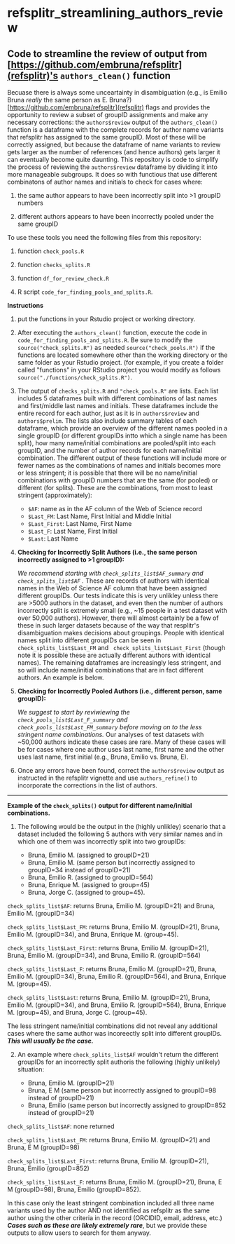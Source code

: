 # refsplitr_streamlining_authors_review

## Code to streamline the review of output from [https://github.com/embruna/refsplitr](refsplitr)'s ```authors_clean()``` function



Becuase there is always some unceartainty in disambiguation (e.g., is Emilio Bruna *really* the same person as E. Bruna?) [https://github.com/embruna/refsplitr](refsplitr) flags and provides the opportunity to review a subset of groupID assignments and make any necessary corrections: the ```authors$review``` output of the ```authors_clean()``` function is a dataframe with the complete records for author name variants that refsplitr has assigned to the same groupID. Most of these will be correctly assigned, but because the dataframe of name variants to review gets larger as the number of references (and hence authors) gets larger it can eventually become quite daunting. This repository is code to simplify the process of reviewing the ```authors$review``` dataframe by dividing it into more manageable subgroups. It does so with functious that use different combinatons of author names and initials to check for cases where:

   1) the same author appears to have been incorrectly split into >1 groupID numbers
   
   2) different authors appears to have been incorrectly pooled under the same groupID

To use these tools you need the following files from this repository:

   1) function ```check_pools.R```

   2) function ```checks_splits.R```

   3) function ```df_for_review_check.R```

   4) R script ```code_for_finding_pools_and_splits.R```.

**Instructions**

1) put the functions in your Rstudio project or working directory. 

2) After executing the ```authors_clean()``` function, execute the code in ```code_for_finding_pools_and_splits.R```. Be sure to modify the ```source("check_splits.R")``` as needed ```source("check_pools.R")``` if the functions are located somewhere other than the working directory or the same folder as your Rstudio project. (for example, if you create a folder called "functions" in your RStudio project you would modify as follows ```source("./functions/check_splits.R")```.

3) The output of ```checks_splits.R``` and ```"check_pools.R"``` are lists. Each list includes 5 dataframes built with different combinations of last names and first/middle last names and initials. These dataframes include the entire record for each author, just as it is in ```authors$review``` and ```authors$prelim```.  The lists also include summary tables of each dataframe, which provide an overview of the different names pooled in a single groupID (or different groupIDs intto which a single name has been split), how many name/initial combinations are pooled/split into each groupID, and the number of author records for each name/initial combination. The different output of these functions will include more or fewer names as the combinations of names and initials becomes more or less stringent; it is possible that there will be no name/initial combinations with groupID numbers that are the same (for pooled) or different (for splits). These are the combinations, from most to least stringent (approximately): 

     - ```$AF```: name as in the AF column of the Web of Science record
     - ```$Last_FM```: Last Name, First Initial and Middle Initial
     - ```$Last_First```: Last Name, First Name
     - ```$Last_F```: Last Name, First Initial
     - ```$Last```: Last Name

  
4) **Checking for Incorrectly Split Authors (i.e., the same person incorrectly assigned to >1 groupID):**

    *We recommend starting with ```check_splits_list$AF_summary```  and ```check_splits_list$AF``` .* These are records of    authors with       identical names in the Web of Science AF column that have been assigned different groupIDs. Our tests indicate this is very unlikley unless there are >5000 authors in the dataset, and even then the number of authors incorrectly split is extremely small (e.g., ~15 people in a test dataset with over 50,000 authors). However, there will almost certainly be a few of these in such larger datasets because of the way that resplitr's disambiguation makes decisions about groupings. People with identical names split into different groupIDs can be seen in ```check_splits_list$Last_FM``` and ``` check_splits_list$Last_First``` (though note it is possible these are actually different authors with identical names). The remaining dataframes are increasingly less stringent, and so will include name/initial combinations that are in fact different authors. An example is below. 

5) **Checking for Incorrectly Pooled Authors (i.e., different person, same groupID):**

    *We suggest to start by reviwiewing the ```check_pools_list$Last_F_summary``` and ```check_pools_list$Last_FM_summary``` before moving on to the less stringent name combinations.* Our analyses of test datasets with ~50,000 authors indicate these cases are rare. Many of these cases will be for cases where one author uses last name, first name  and the other uses last name, first initial (e.g., Bruna, Emilio vs. Bruna, E). 

6) Once any errors have been found, correct the ```authors$review``` output as instructed in the refsplitr vignette and use ```authors_refine()``` to incorporate the corrections in the list of authors. 





***
**Example of the ```check_splits()``` output for different name/initial combinations.**

1) The following would be the output in the (highly unlikley) scenario that a dataset included the following 5 authors with very similar names and in which one of them was incorrectly split into two groupIDs:  

   - Bruna, Emilio M. (assigned to groupID=21)
   - Bruna, Emilio M. (same person but incorrectly assigned to groupID=34 instead of groupID=21)
   - Bruna, Emilio R. (assigned to groupID=564)
   - Bruna, Enrique M. (assigned to group=45)
   - Bruna, Jorge C. (assigned to group=45).

  ```check_splits_list$AF```: returns Bruna, Emilio M. (groupID=21) and Bruna, Emilio M. (groupID=34) 
  
  ```check_splits_list$Last_FM```: returns Bruna, Emilio M. (groupID=21), Bruna, Emilio M. (groupID=34), and Bruna, Enrique M. (group=45).
  
  ```check_splits_list$Last_First```: returns Bruna, Emilio M. (groupID=21), Bruna, Emilio M. (groupID=34), and Bruna, Emilio R. (groupID=564) 
  
  ```check_splits_list$Last_F```: returns Bruna, Emilio M. (groupID=21), Bruna, Emilio M. (groupID=34), Bruna, Emilio R. (groupID=564), and Bruna, Enrique M. (group=45).
  
  ```check_splits_list$Last```: returns Bruna, Emilio M. (groupID=21), Bruna, Emilio M. (groupID=34), and Bruna, Emilio R. (groupID=564), Bruna, Enrique M. (group=45), and Bruna, Jorge C. (group=45).

The less stringent name/initial combinations did not reveal any additional cases where the same author was incoreectly split into different groupIDs. ***This will usually be the case.*** 

2) An example where ```check_splits_list$AF``` wouldn't return the different groupIDs for an incorrectly split authoris the following (highly unlikely) situation: 

   - Bruna, Emilio M. (groupID=21)
   - Bruna, E M (same person but incorrectly assigned to groupID=98 instead of groupID=21)
   - Bruna, Emilio (same person but incorrectly assigned to groupID=852 instead of groupID=21)

  ```check_splits_list$AF```: none returned  
  
  ```check_splits_list$Last_FM```: returns Bruna, Emilio M. (groupID=21) and Bruna,  E M (groupID=98)
  
  ```check_splits_list$Last_First```: returns Bruna, Emilio M. (groupID=21), Bruna, Emilio (groupID=852)
  
  ```check_splits_list$Last_F```: returns Bruna, Emilio M. (groupID=21), Bruna, E M (groupID=98), Bruna, Emilio (groupID=852).

In this case only the least stringent combination included all three name variants used by the author AND not identified as refsplitr as the same author using the other criteria in the record (ORCIDID, email, address, etc.) ***Cases such as these are likely extremely rare***, but we provide these outputs to allow users to search for them anyway. 



